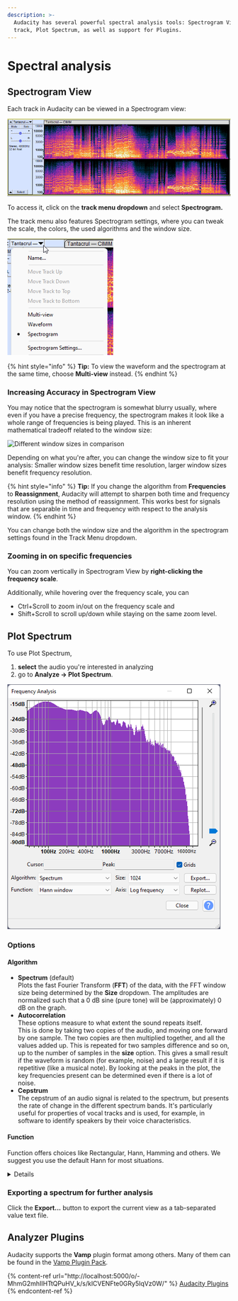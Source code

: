 ```yaml
---
description: >-
  Audacity has several powerful spectral analysis tools: Spectrogram View per
  track, Plot Spectrum, as well as support for Plugins.
---
```


# Spectral analysis

## Spectrogram View

Each track in Audacity can be viewed in a Spectrogram view:

![Spectrogram view of a track](../.gitbook/assets/spectrogram.png)

To access it, click on the **track menu dropdown** and select **Spectrogram.**

The track menu also features Spectrogram settings, where you can tweak the scale, the colors, the used algorithms and the window size.

![The Track Menu dropdown](<../.gitbook/assets/track menu spectrogram.png>)

{% hint style="info" %}
**Tip:** To view the waveform and the spectrogram at the same time, choose **Multi-view** instead.
{% endhint %}

### Increasing Accuracy in Spectrogram View

You may notice that the spectrogram is somewhat blurry usually, where even if you have a precise frequency, the spectrogram makes it look like a whole range of frequencies is being played. This is an inherent mathematical tradeoff related to the window size:

![Different window sizes in comparison](../.gitbook/assets/Audacity\_u0lMBchIkj.png)

Depending on what you're after, you can change the window size to fit your analysis: Smaller window sizes benefit time resolution, larger window sizes benefit frequency resolution.

{% hint style="info" %}
**Tip:** If you change the algorithm from **Frequencies** to **Reassignment**, Audacity will attempt to sharpen both time and frequency resolution using the method of reassignment. This works best for signals that are separable in time and frequency with respect to the analysis window.
{% endhint %}

You can change both the window size and the algorithm in the spectrogram settings found in the Track Menu dropdown.&#x20;

### Zooming in on specific frequencies

You can zoom vertically in Spectrogram View by **right-clicking the frequency scale**.

Additionally, while hovering over the frequency scale, you can&#x20;

* Ctrl+Scroll to zoom in/out on the frequency scale and
* Shift+Scroll to scroll up/down while staying on the same zoom level.&#x20;

## Plot Spectrum

To use Plot Spectrum,&#x20;

1. **select** the audio you're interested in analyzing
2. go to **Analyze -> Plot Spectrum**.

![The Plot Spectrum Window](<../.gitbook/assets/plot spectrum.png>)

### Options

#### Algorithm

* **Spectrum** (default) \
  Plots the fast Fourier Transform (**FFT**) of the data, with the FFT window size being determined by the **Size** dropdown. The amplitudes are normalized such that a 0 dB sine (pure tone) will be (approximately) 0 dB on the graph.
* **Autocorrelation**\
  These options measure to what extent the sound repeats itself. \
  This is done by taking two copies of the audio, and moving one forward by one sample. The two copies are then multiplied together, and all the values added up. This is repeated for two samples difference and so on, up to the number of samples in the **size** option. This gives a small result if the waveform is random (for example, noise) and a large result if it is repetitive (like a musical note). By looking at the peaks in the plot, the key frequencies present can be determined even if there is a lot of noise.
* **Cepstrum**\
  The cepstrum of an audio signal is related to the spectrum, but presents the rate of change in the different spectrum bands. It's particularly useful for properties of vocal tracks and is used, for example, in software to identify speakers by their voice characteristics.

#### Function

Function offers choices like Rectangular, Hann, Hamming and others. We suggest you use the default Hann for most situations.&#x20;

<details>

<summary>Details</summary>

The fundamental principle at work here is that the way we observe our data changes what we see. The "true spectrum" of your project would be computed over the entire project and would provide very detailed frequency resolution but essentially no time resolution at all. In other words, this "true spectrum" would offer an average frequency distribution over the entire project. If we select a short interval of audio, the short-time spectrum has frequency resolution limited by the observation window time AND the result is affected by the spectrum of the window itself. For general audio analysis, the Rectangular window is least desirable, and the other options offer slightly different effects

</details>

### Exporting a spectrum for further analysis

Click the **Export...** button to export the current view as a tab-separated value text file.&#x20;

## Analyzer Plugins

Audacity supports the **Vamp** plugin format among others. Many of them can be found in the [Vamp Plugin Pack](http://localhost:5000/s/klCVENFte0GRy5IqVz0W/realtime-effects/plugin-suites#vamp-plugin-pack).&#x20;

{% content-ref url="http://localhost:5000/o/-MhmG2mhIIHTtQPuHV_k/s/klCVENFte0GRy5IqVz0W/" %}
[Audacity Plugins](http://localhost:5000/o/-MhmG2mhIIHTtQPuHV\_k/s/klCVENFte0GRy5IqVz0W/)
{% endcontent-ref %}
